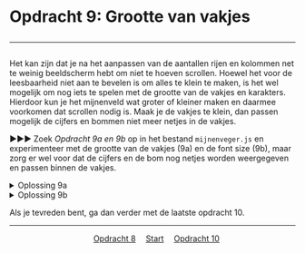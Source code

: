 # Opdracht 9: Grootte van vakjes<hr>

Het kan zijn dat je na het aanpassen van de aantallen rijen en kolommen net te weinig beeldscherm hebt om niet te hoeven scrollen. Hoewel het voor de leesbaarheid niet aan te bevelen is om alles te klein te maken, is het wel mogelijk om nog iets te spelen met de grootte van de vakjes en karakters. Hierdoor kun je het mijnenveld wat groter of kleiner maken en daarmee voorkomen dat scrollen nodig is. Maak je de vakjes te klein, dan passen mogelijk de cijfers en bommen niet meer netjes in de vakjes.

▶▶▶ Zoek *Opdracht 9a en 9b* op in het bestand `mijnenveger.js` en experimenteer met de grootte van de vakjes (9a) en de font size (9b), maar zorg er wel voor dat de cijfers en de bom nog netjes worden weergegeven en passen binnen de vakjes.

<details>
<summary>Oplossing 9a</summary>
Pas de pixelgrootte van width, min-width, height, min-height` aan naar jouw smaak.  
>#veld table td {  
&emsp;background-color: rgb(195, 195, 195);  
<b>&emsp;width: 30px;  
&emsp;min-width: 30px;  
&emsp;height: 30px;  
&emsp;min-height: 30px;</b>  
&emsp;border: 1px solid black;  
}  
</details>


<details>
<summary>Oplossing 9b</summary>
Je mag voor de `font-size` een passen waarde kiezen voor jouw mijnenveld size.  
>#veld table {  
&emsp;border-collapse: collapse;  
<b>&emsp;font-size: 150%;</b>  
&emsp;font-family: san-serif;  
&emsp;font-weight: bold;  
&emsp;display: inline-block;  
}  
</details>


Als je tevreden bent, ga dan verder met de laatste opdracht 10.

<hr>
<center>
&emsp;<a href="./mijnenveger-opdracht8.md">Opdracht 8</a>
&emsp;<a href="./Instructies.md">Start</a> 
&emsp;<a href="./mijnenveger-opdracht10.md">Opdracht 10</a>
</center>
